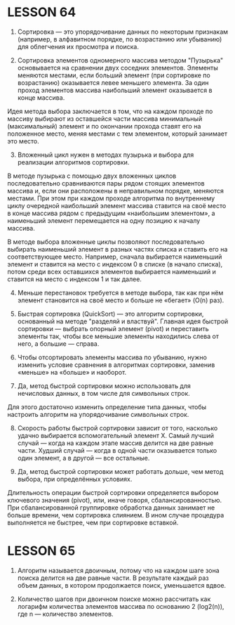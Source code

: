 # LESSON 64

1. Сортировка — это упорядочивание данных по некоторым признакам (например, в алфавитном порядке, по возрастанию или убыванию) для облегчения их просмотра и поиска.

2. Сортировка элементов одномерного массива методом "Пузырька" основывается на сравнении двух соседних элементов. Элементы меняются местами, если больший элемент (при сортировке по возрастанию) оказывается левее меньшего элемента. За один проход элементов массива наибольший элемент оказывается в конце массива.

Идея метода выбора заключается в том, что на каждом проходе по массиву выбирают из оставшейся части массива минимальный (максимальный) элемент и по окончании прохода ставят его на положенное место, меняя местами с тем элементом, который занимает это место.

3. Вложенный цикл нужен в методах пузырька и выбора для реализации алгоритмов сортировки. 

В методе пузырька с помощью двух вложенных циклов последовательно сравниваются пары рядом стоящих элементов массива и, если они расположены в неправильном порядке, меняются местами.  При этом при каждом проходе алгоритма по внутреннему циклу очередной наибольший элемент массива ставится на своё место в конце массива рядом с предыдущим «наибольшим элементом», а наименьший элемент перемещается на одну позицию к началу массива. 

В методе выбора вложенные циклы позволяют последовательно выбирать наименьший элемент в разных частях списка и ставить его на соответствующее место. Например, сначала выбирается наименьший элемент и ставится на место с индексом 0 в списке (в начало списка), потом среди всех оставшихся элементов выбирается наименьший и ставится на место с индексом 1 и так далее.

4. Меньше перестановок требуется в методе выбора, так как при нём элемент становится на своё место и больше не «бегает» (O(n) раз).

5. Быстрая сортировка (QuickSort) — это алгоритм сортировки, основанный на методе "разделяй и властвуй". Главная идея быстрой сортировки — выбрать опорный элемент (pivot) и переставить элементы так, чтобы все меньшие элементы находились слева от него, а большие — справа.

6. Чтобы отсортировать элементы массива по убыванию, нужно изменить условие сравнения в алгоритмах сортировки, заменив «меньше» на «больше» и наоборот.

7. Да, метод быстрой сортировки можно использовать для нечисловых данных, в том числе для символьных строк. 

Для этого достаточно изменить определение типа данных, чтобы настроить алгоритм на упорядочивание символьных строк. 

8. Скорость работы быстрой сортировки зависит от того, насколько удачно выбирается вспомогательный элемент X. Самый лучший случай — когда на каждом этапе массив делится на две равные части. Худший случай — когда в одной части оказывается только один элемент, а в другой — все остальные.

9. Да, метод быстрой сортировки может работать дольше, чем метод выбора, при определённых условиях. 

Длительность операции быстрой сортировки определяется выбором ключевого значения (pivot), или, иначе говоря, сбалансированностью. При сбалансированной группировке обработка данных занимает не больше времени, чем сортировка слиянием. В ином случае процедура выполняется не быстрее, чем при сортировке вставкой.

# LESSON 65

1. Алгоритм называется двоичным, потому что на каждом шаге зона поиска делится на две равные части. В результате каждый раз объем данных, в котором продолжается поиск, уменьшается вдвое.

2. Количество шагов при двоичном поиске можно рассчитать как логарифм количества элементов массива по основанию 2 (log2(n)), где n — количество элементов.
